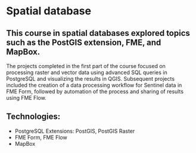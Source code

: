 # Spatial database
## This course in spatial databases explored topics such as the PostGIS extension, FME, and MapBox.

The projects completed in the first part of the course focused on processing raster and vector data using advanced SQL queries in PostgreSQL and visualizing the results in QGIS. Subsequent projects included the creation of a data processing workflow for Sentinel data in FME Form, followed by automation of the process and sharing of results using FME Flow.

## Technologies:
- PostgreSQL Extensions: PostGIS, PostGIS Raster
- FME Form, FME Flow
- MapBox
